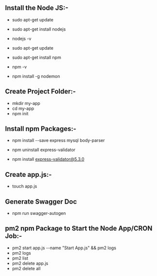 ## Install the Node JS:-
- sudo apt-get update
- sudo apt-get install nodejs
- nodejs -v

- sudo apt-get update
- sudo apt-get install npm
- npm -v

- npm install -g nodemon

## Create Project Folder:-
- mkdir my-app
- cd my-app
- npm init

## Install npm Packages:-
- npm install --save express mysql body-parser

- npm uninstall express-validator
- npm install express-validator@5.3.0

## Create app.js:-
- touch app.js

## Generate Swagger Doc
- npm run swagger-autogen

## pm2 npm Package to Start the Node App/CRON Job:-
- pm2 start app.js --name "Start App.js" && pm2 logs
- pm2 logs
- pm2 list
- pm2 delete app.js
- pm2 delete all